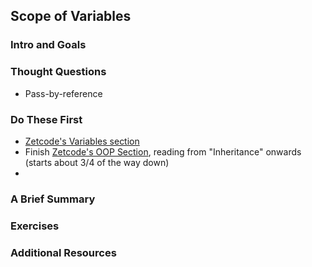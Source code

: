 ## Scope of Variables
### Intro and Goals
### Thought Questions
* Pass-by-reference

### Do These First
* [Zetcode's Variables section](http://zetcode.com/lang/rubytutorial/variables/)
* Finish [Zetcode's OOP Section](http://zetcode.com/lang/rubytutorial/oop/), reading from "Inheritance" onwards (starts about 3/4 of the way down)
* 
### A Brief Summary
### Exercises
### Additional Resources
